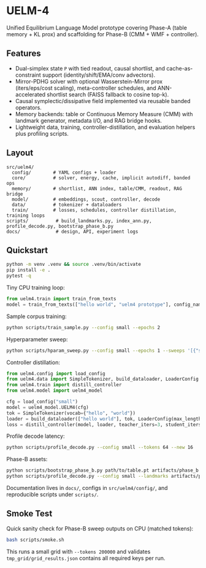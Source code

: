 # UELM-4

Unified Equilibrium Language Model prototype covering Phase-A (table memory + KL prox) and scaffolding for Phase-B (CMM + WMF + controller).

## Features
- Dual-simplex state `P` with tied readout, causal shortlist, and cache-as-constraint support (identity/shift/EMA/conv advectors).
- Mirror-PDHG solver with optional Wasserstein-Mirror prox (iters/eps/cost scaling), meta-controller schedules, and ANN-accelerated shortlist search (FAISS fallback to cosine top-k).
- Causal symplectic/dissipative field implemented via reusable banded operators.
- Memory backends: table or Continuous Memory Measure (CMM) with landmark generator, metadata I/O, and RAG bridge hooks.
- Lightweight data, training, controller-distillation, and evaluation helpers plus profiling scripts.

## Layout
```
src/uelm4/
  config/        # YAML configs + loader
  core/          # solver, energy, cache, implicit autodiff, banded ops
  memory/        # shortlist, ANN index, table/CMM, readout, RAG bridge
  model/         # embeddings, scout, controller, decode
  data/          # tokenizer + dataloaders
  train/         # losses, schedules, controller distillation, training loops
scripts/          # build_landmarks.py, index_ann.py, profile_decode.py, bootstrap_phase_b.py
docs/             # design, API, experiment logs
```

## Quickstart
```bash
python -m venv .venv && source .venv/bin/activate
pip install -e .
pytest -q
```

Tiny CPU training loop:
```python
from uelm4.train import train_from_texts
model = train_from_texts(["hello world", "uelm4 prototype"], config_name="small")
```

Sample corpus training:
```bash
python scripts/train_sample.py --config small --epochs 2
```

Hyperparameter sweep:
```bash
python scripts/hparam_sweep.py --config small --epochs 1 --sweeps '[{"solver": {"T_train": 1}}, {"solver": {"T_train": 2}}]'
```

Controller distillation:
```python
from uelm4.config import load_config
from uelm4.data import SimpleTokenizer, build_dataloader, LoaderConfig
from uelm4.train import distill_controller
from uelm4.model import uelm4_model

cfg = load_config("small")
model = uelm4_model.UELM4(cfg)
tok = SimpleTokenizer(vocab={"hello", "world"})
loader = build_dataloader(["hello world"], tok, LoaderConfig(max_length=8, batch_size=1))
loss = distill_controller(model, loader, teacher_iters=3, student_iters=1)
```

Profile decode latency:
```bash
python scripts/profile_decode.py --config small --tokens 64 --new 16
```

Phase-B assets:
```bash
python scripts/bootstrap_phase_b.py path/to/table.pt artifacts/phase_b --num-landmarks 4096
python scripts/profile_decode.py --config small --landmarks artifacts/phase_b/landmarks.json --ann artifacts/phase_b/ann_index.json --use-wmf --tokens 128 --new 32
```

Documentation lives in `docs/`, configs in `src/uelm4/config/`, and reproducible scripts under `scripts/`.

## Smoke Test
Quick sanity check for Phase-B sweep outputs on CPU (matched tokens):
```bash
bash scripts/smoke.sh
```
This runs a small grid with `--tokens 200000` and validates `tmp_grid/grid_results.json` contains all required keys per run.
